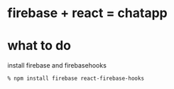 # firebase + react = chatapp

# what to do 
install firebase and firebasehooks
```
% npm install firebase react-firebase-hooks
```